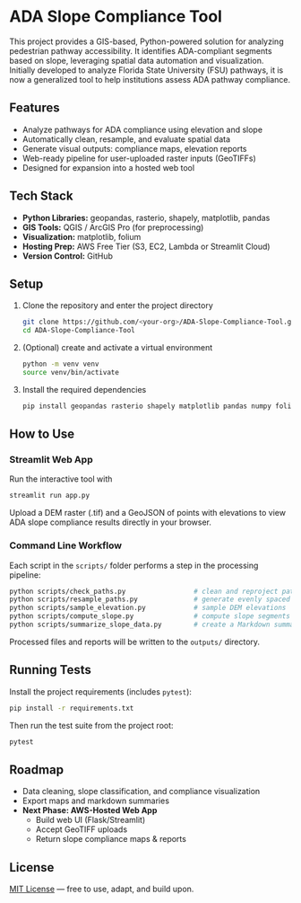 # ADA Slope Compliance Tool

This project provides a GIS-based, Python-powered solution for analyzing pedestrian pathway accessibility. It identifies ADA-compliant segments based on slope, leveraging spatial data automation and visualization. Initially developed to analyze Florida State University (FSU) pathways, it is now a generalized tool to help institutions assess ADA pathway compliance.

## Features
- Analyze pathways for ADA compliance using elevation and slope
- Automatically clean, resample, and evaluate spatial data
- Generate visual outputs: compliance maps, elevation reports
- Web-ready pipeline for user-uploaded raster inputs (GeoTIFFs)
- Designed for expansion into a hosted web tool

## Tech Stack
- **Python Libraries:** geopandas, rasterio, shapely, matplotlib, pandas
- **GIS Tools:** QGIS / ArcGIS Pro (for preprocessing)
- **Visualization:** matplotlib, folium
- **Hosting Prep:** AWS Free Tier (S3, EC2, Lambda or Streamlit Cloud)
- **Version Control:** GitHub

## Setup
1. Clone the repository and enter the project directory
   ```bash
   git clone https://github.com/<your-org>/ADA-Slope-Compliance-Tool.git
   cd ADA-Slope-Compliance-Tool
   ```
2. (Optional) create and activate a virtual environment
   ```bash
   python -m venv venv
   source venv/bin/activate
   ```
3. Install the required dependencies
   ```bash
   pip install geopandas rasterio shapely matplotlib pandas numpy folium streamlit
   ```

## How to Use

### Streamlit Web App
Run the interactive tool with
```bash
streamlit run app.py
```
Upload a DEM raster (.tif) and a GeoJSON of points with elevations to view ADA
slope compliance results directly in your browser.

### Command Line Workflow
Each script in the `scripts/` folder performs a step in the processing pipeline:
```bash
python scripts/check_paths.py                 # clean and reproject path data
python scripts/resample_paths.py              # generate evenly spaced points
python scripts/sample_elevation.py            # sample DEM elevations
python scripts/compute_slope.py               # compute slope segments
python scripts/summarize_slope_data.py        # create a Markdown summary
```
Processed files and reports will be written to the `outputs/` directory.


## Running Tests

Install the project requirements (includes `pytest`):

```bash
pip install -r requirements.txt
```

Then run the test suite from the project root:

```bash
pytest
```

## Roadmap

- Data cleaning, slope classification, and compliance visualization  
- Export maps and markdown summaries  
- **Next Phase: AWS-Hosted Web App**  
  - Build web UI (Flask/Streamlit)  
  - Accept GeoTIFF uploads  
  - Return slope compliance maps & reports  

## License
[MIT License](LICENSE) — free to use, adapt, and build upon.

